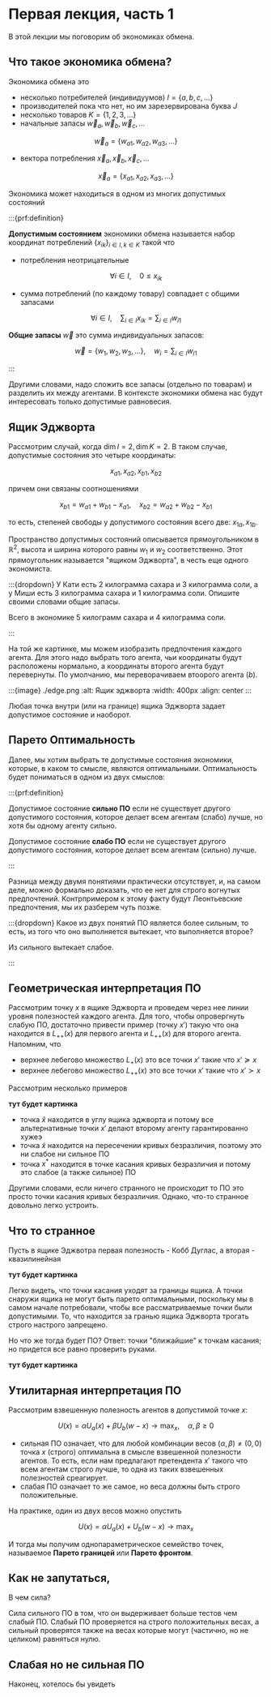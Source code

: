 # Первая лекция, часть 1

В этой лекции мы поговорим об экономиках обмена.

## Что такое экономика обмена?
Экономика обмена это
- несколько потребителей (индивидуумов) $I = \{ a,b,c, \ldots\}$
- производителей пока что нет, но им зарезервирована буква $J$
- несколько товаров $K = \{1, 2, 3, \ldots\}$
- начальные запасы $\vec w_{a}, \vec w_{b}, \vec w_{c}, \ldots$

$$ \vec w_{a} = \{ w_{a1}, w_{a2}, w_{a3}, \ldots\}$$

- вектора потребления $\vec x_{a}, \vec x_{b}, \vec x_{c}, \ldots$

$$ \vec x_{a} = \{ x_{a1}, x_{a2}, x_{a3}, \ldots\}$$

Экономика может находиться в одном из многих допустимых состояний

:::{prf:definition}

**Допустимым состоянием** экономики обмена называется набор координат потреблений $\{x_{ik}\}_{i \in I, k \in K}$ такой что 
- потребления неотрицательные

$$\forall i \in I, \quad 0 \leqslant x_{ik}$$

- сумма потреблений (по каждому товару) совпадает с общими запасами

$$\forall i \in I, \quad \sum_{i \in I} x_{ik} = \sum_{i \in I} w_{i1}$$

**Общие запасы** $\vec w$ это сумма индивидуальных запасов:

$$ \vec w = \{ w_1, w_2, w_3, \ldots\}, \quad w_i = \sum_{i \in I} w_{i1}$$

:::

Другими словами, надо сложить все запасы (отдельно по товарам) и разделить их между агентами. В контексте экономики обмена нас будут интересовать только допустимые равновесия.

## Ящик Эджворта

Рассмотрим случай, когда $\dim I = 2, \dim K = 2$. В таком случае, допустимые состояния это четыре координаты:

$$ x_{a1}, x_{a2}, x_{b1}, x_{b2}$$

причем они связаны соотношениями

$$ x_{b1} = w_{a1} + w_{b1} - x_{a1}, \quad x_{b2} = w_{a2} + w_{b2} - x_{b1}$$

то есть, степеней свободы у допустимого состояния всего две: $x_{1a}, x_{1b}$.

Пространство допустимых состояний описывается прямоугольником в $\mathbb{R}^2$, высота и ширина которого равны $w_1$ и $w_2$ соответственно. Этот прямоугольник называется "ящиком Эджворта", в честь еще одного экономиста.

:::{dropdown} У Кати есть 2 килограмма сахара и 3 килограмма соли, а у Миши есть 3 килограмма сахара и 1 килограмма соли. Опишите своими словами общие запасы.

Всего в экономике 5 килограмм сахара и 4 килограмма соли.

:::

На той же картинке, мы можем изобразить предпочтения каждого агента. Для этого надо выбрать того агента, чьи координаты будут расположены нормально, а координаты второго агента будут перевернуты. По умолчанию, мы переворачиваем втоорого агента ($b$).

:::{image} ./edge.png
:alt: Ящик эджворта
:width: 400px
:align: center
:::

Любая точка внутри (или на границе) ящика Эджворта задает допустимое состояние и наоборот.

## Парето Оптимальность

Далее, мы хотим выбрать те допустимые состояния экономики, которые, в каком то смысле, являются оптимальными. Оптимальность будет пониматься в одном из двух смыслов:

:::{prf:definition}

Допустимое состояние **сильно ПО** если не существует другого допустимого состояния, которое делает всем агентам (слабо) лучше, но хотя бы одному агенту сильно.

Допустимое состояние **слабо ПО** если не существует другого допустимого состояния, которое делает всем агентам (сильно) лучше.

:::

Разница между двумя понятиями практически отсутствует, и, на самом деле, можно формально доказать, что ее нет для строго вогнутых предпочтений. Контрпримером к этому факту будут Леонтьевские предпочтения, мы их разберем чуть позже.

:::{dropdown} Какое из двух понятий ПО является более сильным, то есть, из того что оно выполняется вытекает, что выполняется второе?

Из сильного вытекает слабое.

:::

## Геометрическая интерпретация ПО

Рассмотрим точку $x$ в ящике Эджворта и проведем через нее линии уровня полезностей каждого агента. Для того, чтобы опровергнуть слабую ПО, достаточно привести пример (точку $x'$) такую что она находится в $L_{++}(x)$ для первого агента и $L_{++}(x)$ для второго агента. Напомним, что

- верхнее лебегово множество $L_{+}(x)$ это все точки $x'$ такие что $x' \succcurlyeq x$ 
- верхнее лебегово множество $L_{++}(x)$ это все точки $x'$ такие что $x' \succ x$ 

Рассмотрим несколько примеров

**тут будет картинка**

- точка $\hat x$ находится в углу ящика эджворта и потому все альтернативные точки $x'$ делают второму агенту гарантированно хужеэ
- точка $\tilde x$ находится на пересечении кривых безразличия, поэтому это ни слабое ни сильное ПО
- точка $x^{\ast}$ находится в точке касания кривых безразличия и потому это слабое (а также сильное) ПО

Другими словами, если ничего странного не происходит то ПО это просто точки касания кривых безразличия. Однако, что-то странное довольно легко устроить.

## Что то странное

Пусть в ящике Эджвотра первая полезность - Кобб Дуглас, а вторая - квазилинейная

**тут будет картинка**

Легко видеть, что точки касания уходят за границы ящика. А точки снаружи ящика не могут быть парето оптимальными, поскольку мы в самом начале потребовали, чтобы все рассматриваемые точки были допустимыми. То, что находится за гранью ящика Эджворта трогать строго настрого запрещено. 

Но что же тогда будет ПО? Ответ: точки "ближайшие" к точкам касания; но придется все равно проверить руками.

**тут будет картинка**

## Утилитарная интерпретация ПО

Рассмотрим взвешенную полезность агентов в допустимой точке $х$:

$$ U(x) = \alpha U_a(x) + \beta U_b(w-x) \to \max_x, \quad \alpha, \beta \geqslant 0$$

- сильная ПО означает, что для любой комбинации весов $(\alpha, \beta) \neq (0,0)$ точка $x$ (строго) оптимальна в смысле взвешенной полезности агентов. То есть, если нам предлагают претендента $x'$ такого что всем агентам строго лучше, то одна из таких взвешенных полезностей среагирует. 
- слабая ПО означает то же самое, но веса должны быть строго положительные.

На практике, один из двух весов можно опустить

$$ U(x) = \alpha U_a(x) + U_b(w-x) \to \max_x$$

И тогда мы получим однопараметрическое семейство точек, называемое **Парето границей** или **Парето фронтом**.

## Как не запутаться, 

В чем сила?

Сила сильного ПО в том, что он выдерживает больше тестов чем слабый ПО. Слабый ПО проверяется на строго положительных весах, а сильный проверятся также на весах которые могут (частично, но не целиком) равняться нулю.

## Слабая но не сильная ПО

Наконец, хотелось бы увидеть 